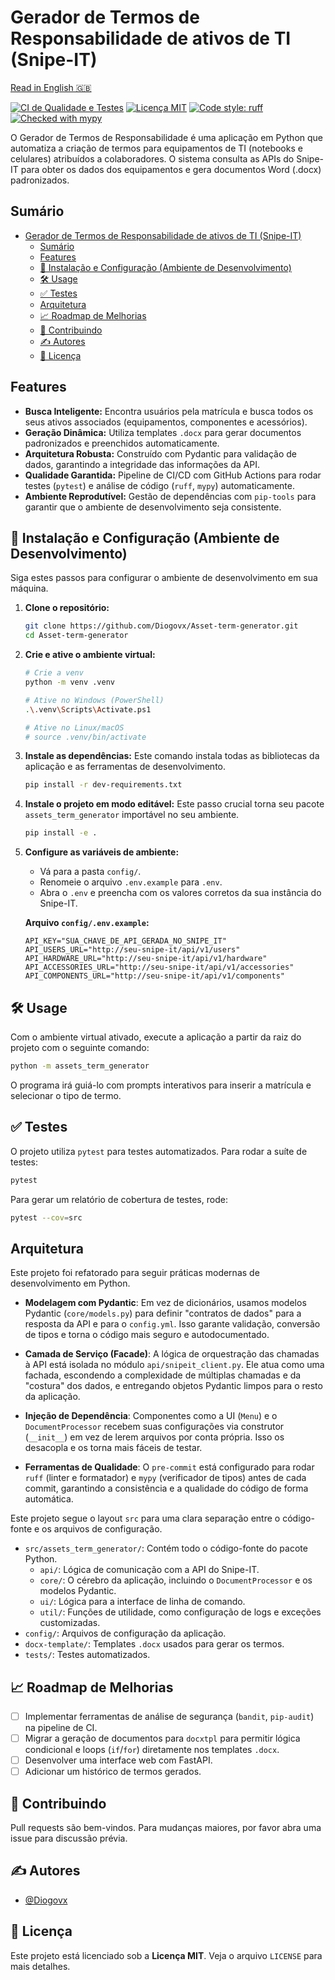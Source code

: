 # Gerador de Termos de Responsabilidade de ativos de TI (Snipe-IT)

[Read in English 🇬🇧](./README.md)

[![CI de Qualidade e Testes](https://github.com/Diogovx/Asset-term-generator/actions/workflows/ci-pipeline.yml/badge.svg)](https://github.com/Diogovx/Asset-term-generator/actions/workflows/ci-pipeline.yml)
[![Licença MIT](https://img.shields.io/badge/License-MIT-blue.svg)](https://opensource.org/licenses/MIT)
[![Code style: ruff](https://img.shields.io/endpoint?url=https://raw.githubusercontent.com/astral-sh/ruff/main/assets/badge/v2.json)](https://github.com/astral-sh/ruff)
[![Checked with mypy](http://www.mypy-lang.org/static/mypy_badge.svg)](http://mypy-lang.org/)

O Gerador de Termos de Responsabilidade é uma aplicação em Python que automatiza a criação de termos para equipamentos de TI (notebooks e celulares) atribuídos a colaboradores. O sistema consulta as APIs do Snipe-IT para obter os dados dos equipamentos e gera documentos Word (.docx) padronizados.

## Sumário

- [Gerador de Termos de Responsabilidade de ativos de TI (Snipe-IT)](#gerador-de-termos-de-responsabilidade-de-ativos-de-ti-snipe-it)
  - [Sumário](#sumário)
  - [Features](#features)
  - [🚀 Instalação e Configuração (Ambiente de Desenvolvimento)](#-instalação-e-configuração-ambiente-de-desenvolvimento)
  - [🛠️ Usage](#️-usage)
  - [✅ Testes](#-testes)
  - [Arquitetura](#arquitetura)
  - [📈 Roadmap de Melhorias](#-roadmap-de-melhorias)
  - [🤝 Contribuindo](#-contribuindo)
  - [✍️ Autores](#️-autores)
  - [📄 Licença](#-licença)

## Features

- **Busca Inteligente:** Encontra usuários pela matrícula e busca todos os seus ativos associados (equipamentos, componentes e acessórios).
- **Geração Dinâmica:** Utiliza templates `.docx` para gerar documentos padronizados e preenchidos automaticamente.
- **Arquitetura Robusta:** Construído com Pydantic para validação de dados, garantindo a integridade das informações da API.
- **Qualidade Garantida:** Pipeline de CI/CD com GitHub Actions para rodar testes (`pytest`) e análise de código (`ruff`, `mypy`) automaticamente.
- **Ambiente Reprodutível:** Gestão de dependências com `pip-tools` para garantir que o ambiente de desenvolvimento seja consistente.

## 🚀 Instalação e Configuração (Ambiente de Desenvolvimento)

Siga estes passos para configurar o ambiente de desenvolvimento em sua máquina.

1. **Clone o repositório:**

    ```bash
    git clone https://github.com/Diogovx/Asset-term-generator.git
    cd Asset-term-generator
    ```

2. **Crie e ative o ambiente virtual:**

    ```bash
    # Crie a venv
    python -m venv .venv

    # Ative no Windows (PowerShell)
    .\.venv\Scripts\Activate.ps1

    # Ative no Linux/macOS
    # source .venv/bin/activate
    ```

3. **Instale as dependências:**
    Este comando instala todas as bibliotecas da aplicação e as ferramentas de desenvolvimento.

    ```bash
    pip install -r dev-requirements.txt
    ```

4. **Instale o projeto em modo editável:**
    Este passo crucial torna seu pacote `assets_term_generator` importável no seu ambiente.

    ```bash
    pip install -e .
    ```

5. **Configure as variáveis de ambiente:**

    - Vá para a pasta `config/`.
    - Renomeie o arquivo `.env.example` para `.env`.
    - Abra o `.env` e preencha com os valores corretos da sua instância do Snipe-IT.

    **Arquivo `config/.env.example`:**

    ```env
    API_KEY="SUA_CHAVE_DE_API_GERADA_NO_SNIPE_IT"
    API_USERS_URL="http://seu-snipe-it/api/v1/users"
    API_HARDWARE_URL="http://seu-snipe-it/api/v1/hardware"
    API_ACCESSORIES_URL="http://seu-snipe-it/api/v1/accessories"
    API_COMPONENTS_URL="http://seu-snipe-it/api/v1/components"
    ```

## 🛠️ Usage

Com o ambiente virtual ativado, execute a aplicação a partir da raiz do projeto com o seguinte comando:

```bash
python -m assets_term_generator
```

O programa irá guiá-lo com prompts interativos para inserir a matrícula e selecionar o tipo de termo.

## ✅ Testes

O projeto utiliza `pytest` para testes automatizados. Para rodar a suíte de testes:

```bash
pytest
```

Para gerar um relatório de cobertura de testes, rode:

```bash
pytest --cov=src
```

## Arquitetura

Este projeto foi refatorado para seguir práticas modernas de desenvolvimento em Python.

- **Modelagem com Pydantic**: Em vez de dicionários, usamos modelos Pydantic (`core/models.py`) para definir "contratos de dados" para a resposta da API e para o `config.yml`. Isso garante validação, conversão de tipos e torna o código mais seguro e autodocumentado.

- **Camada de Serviço (Facade)**: A lógica de orquestração das chamadas à API está isolada no módulo `api/snipeit_client.py`. Ele atua como uma fachada, escondendo a complexidade de múltiplas chamadas e da "costura" dos dados, e entregando objetos Pydantic limpos para o resto da aplicação.

- **Injeção de Dependência**: Componentes como a UI (`Menu`) e o `DocumentProcessor` recebem suas configurações via construtor (`__init__`) em vez de lerem arquivos por conta própria. Isso os desacopla e os torna mais fáceis de testar.

- **Ferramentas de Qualidade**: O `pre-commit` está configurado para rodar `ruff` (linter e formatador) e `mypy` (verificador de tipos) antes de cada commit, garantindo a consistência e a qualidade do código de forma automática.

Este projeto segue o layout `src` para uma clara separação entre o código-fonte e os arquivos de configuração.

- `src/assets_term_generator/`: Contém todo o código-fonte do pacote Python.
  - `api/`: Lógica de comunicação com a API do Snipe-IT.
  - `core/`: O cérebro da aplicação, incluindo o `DocumentProcessor` e os modelos Pydantic.
  - `ui/`: Lógica para a interface de linha de comando.
  - `util/`: Funções de utilidade, como configuração de logs e exceções customizadas.
- `config/`: Arquivos de configuração da aplicação.
- `docx-template/`: Templates `.docx` usados para gerar os termos.
- `tests/`: Testes automatizados.

## 📈 Roadmap de Melhorias

- [ ] Implementar ferramentas de análise de segurança (`bandit`, `pip-audit`) na pipeline de CI.
- [ ] Migrar a geração de documentos para `docxtpl` para permitir lógica condicional e loops (`if`/`for`) diretamente nos templates `.docx`.
- [ ] Desenvolver uma interface web com FastAPI.
- [ ] Adicionar um histórico de termos gerados.

## 🤝 Contribuindo

Pull requests são bem-vindos. Para mudanças maiores, por favor abra uma issue para discussão prévia.

## ✍️ Autores

- [@Diogovx](http://github.com/Diogovx)

## 📄 Licença

Este projeto está licenciado sob a **Licença MIT**. Veja o arquivo `LICENSE` para mais detalhes.
